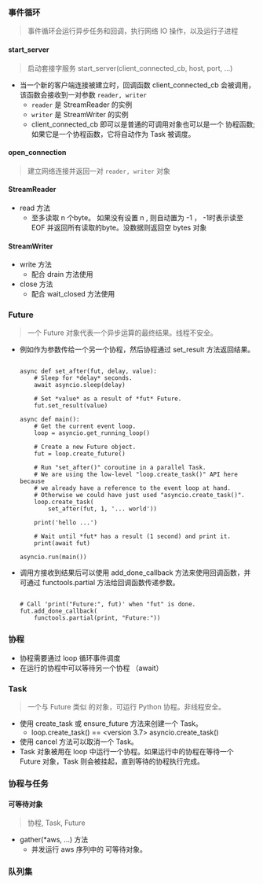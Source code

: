 

### 事件循环
> 事件循环会运行异步任务和回调，执行网络 IO 操作，以及运行子进程

#### start_server
> 启动套接字服务 start_server(client_connected_cb, host, port, ...)
- 当一个新的客户端连接被建立时，回调函数 client_connected_cb 会被调用，该函数会接收到一对参数 `reader, writer` 
    - `reader` 是 StreamReader 的实例
    - `writer` 是 StreamWriter 的实例
    - client_connected_cb 即可以是普通的可调用对象也可以是一个 协程函数; 如果它是一个协程函数，它将自动作为 Task 被调度。

#### open_connection
> 建立网络连接并返回一对 `reader, writer` 对象

#### StreamReader
- read 方法
    - 至多读取 n 个byte。 如果没有设置 n , 则自动置为 -1 ， -1时表示读至 EOF 并返回所有读取的byte。没数据则返回空 bytes 对象


#### StreamWriter
- write 方法
    - 配合 drain 方法使用
- close 方法
    - 配合 wait_closed 方法使用


### Future
> 一个 Future 对象代表一个异步运算的最终结果。线程不安全。
- 例如作为参数传给一个另一个协程，然后协程通过 set_result 方法返回结果。
  ```Future
  
  async def set_after(fut, delay, value):
      # Sleep for *delay* seconds.
      await asyncio.sleep(delay)
  
      # Set *value* as a result of *fut* Future.
      fut.set_result(value)
  
  async def main():
      # Get the current event loop.
      loop = asyncio.get_running_loop()
  
      # Create a new Future object.
      fut = loop.create_future()
  
      # Run "set_after()" coroutine in a parallel Task.
      # We are using the low-level "loop.create_task()" API here because
      # we already have a reference to the event loop at hand.
      # Otherwise we could have just used "asyncio.create_task()".
      loop.create_task(
          set_after(fut, 1, '... world'))
  
      print('hello ...')
  
      # Wait until *fut* has a result (1 second) and print it.
      print(await fut)
  
  asyncio.run(main())
  ```
  
- 调用方接收到结果后可以使用 add_done_callback 方法来使用回调函数，并可通过 functools.partial 方法给回调函数传递参数。
  ```callback

  # Call 'print("Future:", fut)' when "fut" is done.
  fut.add_done_callback(
      functools.partial(print, "Future:"))

  ```


### 协程
> 
- 协程需要通过 loop 循环事件调度
- 在运行的协程中可以等待另一个协程 （await）


### Task
> 一个与 Future 类似 的对象，可运行 Python 协程。非线程安全。
- 使用 create_task 或 ensure_future 方法来创建一个 Task。
  - loop.create_task() == <version 3.7> asyncio.create_task()
- 使用 cancel 方法可以取消一个 Task。
- Task 对象被用在 loop 中运行一个协程。如果运行中的协程在等待一个 Future 对象，Task 则会被挂起，直到等待的协程执行完成。


### 协程与任务

#### 可等待对象
> 协程, Task, Future
- gather(*aws, ...) 方法
    - 并发运行 aws 序列中的 可等待对象。


### 队列集
